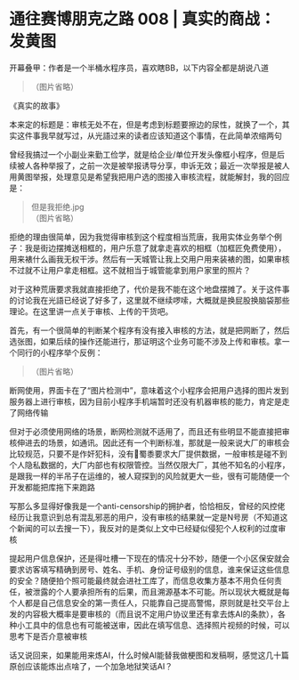 # 通往赛博朋克之路 008 | 真实的商战：发黄图

开幕叠甲：作者是一个半桶水程序员，喜欢瞎BB，以下内容全都是胡说八道

> （图片省略）

《真实的故事》

本来定的标题是：审核无处不在，但是考虑到标题要擦边的尿性，就换了一个，其实这件事我早就写过，从光語过来的读者应该知道这个事情，在此简单浓缩两句

曾经我搞过一个小副业来勤工俭学，就是给企业/单位开发头像框小程序，但是后续被人各种举报了，之前一次是被举报诱导分享，申诉无效；最近一次举报是被人用黄图举报，处理意见是希望我把用户选的图接入审核流程，就能解封，我的回应是：

> 但是我拒绝.jpg   
> （图片省略）

拒绝的理由很简单，因为我觉得审核到这个程度相当荒唐，我用实体业务举个例子：我是街边摆摊送相框的，用户乐意了就拿走喜欢的相框（加框匠免费使用），用来裱什么画我无权干涉。然后有一天城管让我上交用户用来装裱的图，如果审核不过就不让用户拿走相框。这不就相当于城管能拿到用户家里的照片？

对于这种荒唐要求我就直接拒绝了，代价是我不能在这个地盘摆摊了。关于这件事的讨论我在光語已经说了好多了，这里就不继续啰嗦，大概就是换屁股换脑袋那些理论。在这里讲一点关于审核、上传的干货吧。

首先，有一个很简单的判断某个程序有没有接入审核的方法，就是把网断了，然后选张图，如果后续的操作还能进行，那证明这个业务可能不涉及上传和审核。拿一个同行的小程序举个反例：

> （图片省略）

断网使用，界面卡在了“图片检测中”，意味着这个小程序会把用户选择的图片发到服务器上进行审核，因为目前小程序手机端暂时还没有机器审核的能力，肯定是走了网络传输

但对于必须使用网络的场景，断网检测就不适用了，而且还有些明显不能直接把审核伸进去的场景，如通讯。因此还有一个判断标准，那就是一般来说大厂的审核会比较规范，只要不是作奸犯科，没有👮蜀黍要求大厂提供数据，一般审核是碰不到个人隐私数据的，大厂内部也有权限管控。当然仅限大厂，其他不知名的小程序，是跟我一样的半吊子在运维的，被人窥探到的风险就更大一些，很有可能随便一个开发都能把库拖下来跑路

写那么多显得好像我是一个anti-censorship的拥护者，恰恰相反，曾经的风控佬经历让我意识到总有混乱邪恶的用户，没有审核的结果就一定是N号房（不知道这个新闻的可以去搜一下），我反对的是类似上文中已经疑似侵犯个人权利的过度审核

提起用户信息保护，还是得吐槽一下现在的情况十分不妙，随便一个小区保安就会要求访客填写精确到房号、姓名、手机、身份证号级别的信息，谁来保证这些信息的安全？随便拍个照可能最终就会进社工库了，而信息收集方基本不用负任何责任，被泄露的个人要承担所有的后果，而且溯源基本不可能。所以现状大概就是每个人都是自己信息安全的第一责任人，只能靠自己提高警惕，原则就是社交平台上发的内容极大概率是要审核的（而且说不定用户协议里还有拿去炼AI的条款），各种小工具中的信息也有可能被送审，因此在填写信息、选择照片视频的时候，可以思考下是否介意被审核

话又说回来，如果能用来炼AI，什么时候AI能替我做梗图和发稿啊，感觉这几十篇原创应该能炼出点啥了，一个加急地狱笑话AI？
